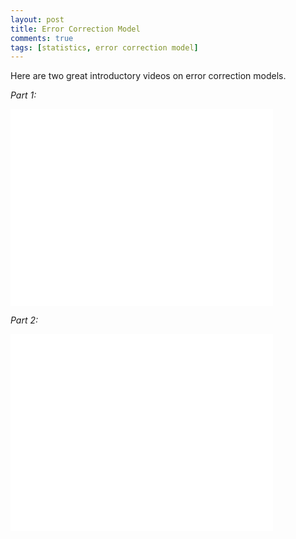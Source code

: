 ```yaml
---
layout: post
title: Error Correction Model
comments: true
tags: [statistics, error correction model]
---
```

Here are two great introductory videos on error correction models.<span class="more"></span>

_Part 1:_

<iframe width="420" height="315" src="//www.youtube.com/embed/wYQ_v_0tk_c" frameborder="0" allowfullscreen></iframe>

_Part 2:_

<iframe width="420" height="315" src="//www.youtube.com/embed/xVIkb-QeZ40" frameborder="0" allowfullscreen></iframe>